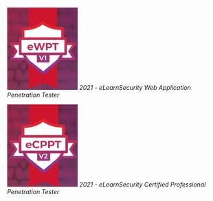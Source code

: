 [![eWPT](images/eWPTv1.png)](https://verified.elearnsecurity.com/certificates/663edff9-68cf-4d94-9dd9-b642a1160a09)
*2021 - eLearnSecurity Web Application Penetration Tester*


[![eCPPT](images/eCPPTv2.png)](https://verified.elearnsecurity.com/certificates/20cde042-3157-4a46-9423-5d792136ecc7)
*2021 - eLearnSecurity Certified Professional Penetration Tester*
